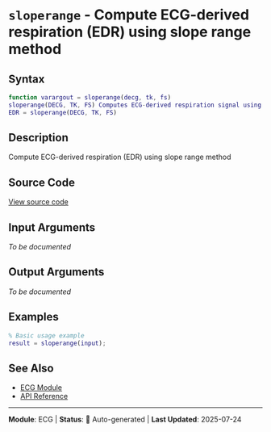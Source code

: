 # `sloperange` - Compute ECG-derived respiration (EDR) using slope range method

## Syntax

```matlab
function varargout = sloperange(decg, tk, fs)
sloperange(DECG, TK, FS) Computes ECG-derived respiration signal using
EDR = sloperange(DECG, TK, FS)
```

## Description

Compute ECG-derived respiration (EDR) using slope range method

## Source Code

[View source code](../../../src/ecg/sloperange.m)

## Input Arguments

*To be documented*

## Output Arguments

*To be documented*

## Examples

```matlab
% Basic usage example
result = sloperange(input);
```

## See Also

- [ECG Module](README.md)
- [API Reference](../README.md)

---

**Module**: ECG | **Status**: 🔄 Auto-generated | **Last Updated**: 2025-07-24
